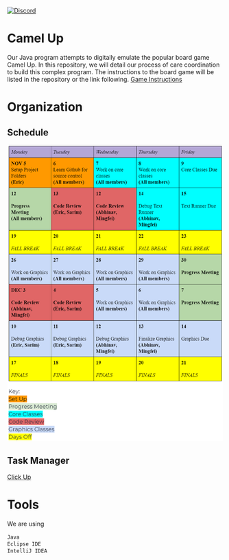 [![Discord](https://cdn.discordapp.com/attachments/513430601106325507/513922147798876170/unknown.png)](https://discordapp.com/)

# Camel Up

Our Java program attempts to digitally emulate the popular board game Camel Up. In this repository, we will detail our process of care coordination to build this complex program. The instructions to the board game will be listed in the repository or the link following.
[Game Instructions](https://www.fgbradleys.com/rules/rules2/CamelUp-rules.pdf)

# Organization

## Schedule

![Schedule](info\Schedule.PNG)

## Task Manager

[Click Up](app.clickup.com)

# Tools

We are using

```
Java
Eclipse IDE
IntelliJ IDEA
```
